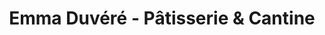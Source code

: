---
title: "Emma Duvéré - Pâtisserie & Cantine"
url: /paris/emma-duvere-patisserie-et-cantine/
shop: pâtisserie
---